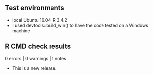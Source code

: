 ## Test environments
* local Ubuntu 16.04, R 3.4.2
* I used devtools::build_win() to have the code tested on a Windows machine

## R CMD check results

0 errors | 0 warnings | 1 notes

* This is a new release.
